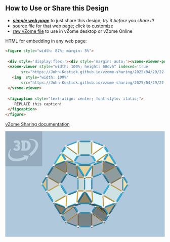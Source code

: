 
## How to Use or Share this Design

 - [***simple web page***](<https://John-Kostick.github.io/vzome-sharing/2025/04/29/22-11-22-RID-extension/>) to just share this design; *try it before you share it!*
 - [source file for that web page](<https://github.com/John-Kostick/vzome-sharing/edit/main/2025/04/29/22-11-22-RID-extension/index.md>); click to customize
 - [raw vZome file](<https://raw.githubusercontent.com/John-Kostick/vzome-sharing/main/2025/04/29/22-11-22-RID-extension/RID-extension.vZome>) to use in vZome desktop or vZome Online
 
 HTML for embedding in any web page:
 ```html
<figure style="width: 87%; margin: 5%">
  
  <div style='display:flex;'><div style='margin: auto;'><vzome-viewer-previous label='prev step'></vzome-viewer-previous><vzome-viewer-next label='next step'></vzome-viewer-next></div></div>
  <vzome-viewer style="width: 100%; height: 60dvh" indexed='true'
        src="https://John-Kostick.github.io/vzome-sharing/2025/04/29/22-11-22-RID-extension/RID-extension.vZome" >
    <img  style="width: 100%"
        src="https://John-Kostick.github.io/vzome-sharing/2025/04/29/22-11-22-RID-extension/RID-extension.png" >
  </vzome-viewer>

  <figcaption style="text-align: center; font-style: italic;">
     REPLACE this caption!
  </figcaption>
</figure>

 ```

[vZome Sharing documentation](https://vzome.github.io/vzome/sharing.html#how-it-works)

![Image](<RID-extension.png>)

